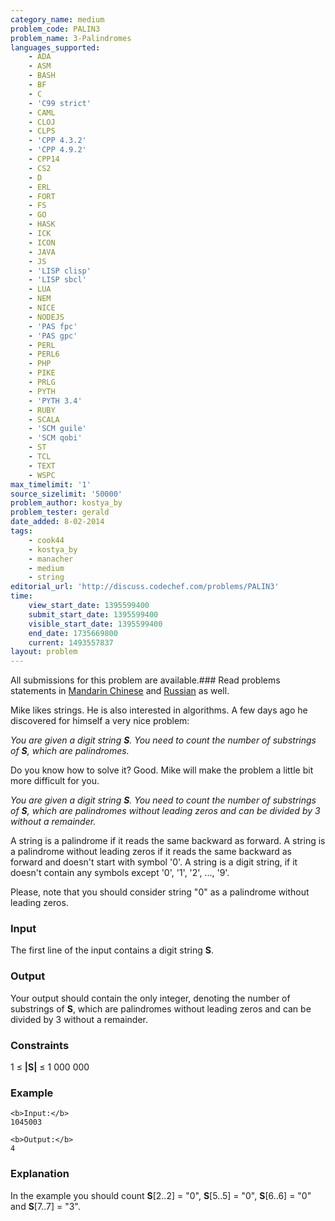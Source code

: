 ```yaml
---
category_name: medium
problem_code: PALIN3
problem_name: 3-Palindromes
languages_supported:
    - ADA
    - ASM
    - BASH
    - BF
    - C
    - 'C99 strict'
    - CAML
    - CLOJ
    - CLPS
    - 'CPP 4.3.2'
    - 'CPP 4.9.2'
    - CPP14
    - CS2
    - D
    - ERL
    - FORT
    - FS
    - GO
    - HASK
    - ICK
    - ICON
    - JAVA
    - JS
    - 'LISP clisp'
    - 'LISP sbcl'
    - LUA
    - NEM
    - NICE
    - NODEJS
    - 'PAS fpc'
    - 'PAS gpc'
    - PERL
    - PERL6
    - PHP
    - PIKE
    - PRLG
    - PYTH
    - 'PYTH 3.4'
    - RUBY
    - SCALA
    - 'SCM guile'
    - 'SCM qobi'
    - ST
    - TCL
    - TEXT
    - WSPC
max_timelimit: '1'
source_sizelimit: '50000'
problem_author: kostya_by
problem_tester: gerald
date_added: 8-02-2014
tags:
    - cook44
    - kostya_by
    - manacher
    - medium
    - string
editorial_url: 'http://discuss.codechef.com/problems/PALIN3'
time:
    view_start_date: 1395599400
    submit_start_date: 1395599400
    visible_start_date: 1395599400
    end_date: 1735669800
    current: 1493557837
layout: problem
---
```

All submissions for this problem are available.###  Read problems statements in [Mandarin Chinese](http://www.codechef.com/download/translated/PALIN3/mandarin/MINXOR.pdf) and [Russian](http://www.codechef.com/download/translated/PALIN3/russian/MINXOR.pdf) as well.

Mike likes strings. He is also interested in algorithms. A few days ago he discovered for himself a very nice problem:

 _You are given a digit string **S**. You need to count the number of substrings of **S**, which are palindromes._

Do you know how to solve it? Good. Mike will make the problem a little bit more difficult for you.

 _You are given a digit string **S**. You need to count the number of substrings of **S**, which are palindromes without leading zeros and can be divided by 3 without a remainder._

A string is a palindrome if it reads the same backward as forward. A string is a palindrome without leading zeros if it reads the same backward as forward and doesn't start with symbol '0'. A string is a digit string, if it doesn't contain any symbols except '0', '1', '2', ..., '9'.

Please, note that you should consider string "0" as a palindrome without leading zeros.

### Input

The first line of the input contains a digit string **S**.

### Output

Your output should contain the only integer, denoting the number of substrings of **S**, which are palindromes without leading zeros and can be divided by 3 without a remainder.

### Constraints

1 ≤ **|S|** ≤ 1 000 000

### Example

```
<b>Input:</b>
1045003

<b>Output:</b>
4

```
### Explanation

In the example you should count **S**\[2..2\] = "0", **S**\[5..5\] = "0", **S**\[6..6\] = "0" and **S**\[7..7\] = "3".
